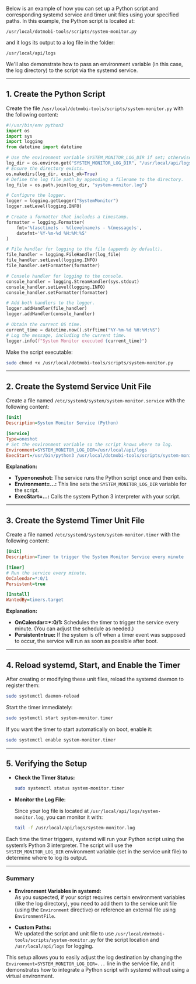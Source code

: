Below is an example of how you can set up a Python script and corresponding systemd service and timer unit files using your specified paths. In this example, the Python script is located at:

```
/usr/local/dotmobi-tools/scripts/system-monitor.py
```

and it logs its output to a log file in the folder:

```
/usr/local/api/logs
```

We'll also demonstrate how to pass an environment variable (in this case, the log directory) to the script via the systemd service.

---

## 1. Create the Python Script

Create the file `/usr/local/dotmobi-tools/scripts/system-monitor.py` with the following content:

```python
#!/usr/bin/env python3
import os
import sys
import logging
from datetime import datetime

# Use the environment variable SYSTEM_MONITOR_LOG_DIR if set; otherwise, default to /usr/local/api/logs.
log_dir = os.environ.get("SYSTEM_MONITOR_LOG_DIR", "/usr/local/api/logs")
# Ensure the directory exists.
os.makedirs(log_dir, exist_ok=True)
# Define the log file path by appending a filename to the directory.
log_file = os.path.join(log_dir, "system-monitor.log")

# Configure the logger.
logger = logging.getLogger("SystemMonitor")
logger.setLevel(logging.INFO)

# Create a formatter that includes a timestamp.
formatter = logging.Formatter(
    fmt='%(asctime)s - %(levelname)s - %(message)s',
    datefmt='%Y-%m-%d %H:%M:%S'
)

# File handler for logging to the file (appends by default).
file_handler = logging.FileHandler(log_file)
file_handler.setLevel(logging.INFO)
file_handler.setFormatter(formatter)

# Console handler for logging to the console.
console_handler = logging.StreamHandler(sys.stdout)
console_handler.setLevel(logging.INFO)
console_handler.setFormatter(formatter)

# Add both handlers to the logger.
logger.addHandler(file_handler)
logger.addHandler(console_handler)

# Obtain the current OS time.
current_time = datetime.now().strftime("%Y-%m-%d %H:%M:%S")
# Log the message, including the current time.
logger.info(f"System Monitor executed {current_time}")

```

Make the script executable:

```bash
sudo chmod +x /usr/local/dotmobi-tools/scripts/system-monitor.py
```

---

## 2. Create the Systemd Service Unit File

Create a file named `/etc/systemd/system/system-monitor.service` with the following content:

```ini
[Unit]
Description=System Monitor Service (Python)

[Service]
Type=oneshot
# Set the environment variable so the script knows where to log.
Environment=SYSTEM_MONITOR_LOG_DIR=/usr/local/api/logs
ExecStart=/usr/bin/python3 /usr/local/dotmobi-tools/scripts/system-monitor.py
```

**Explanation:**

- **Type=oneshot:** The service runs the Python script once and then exits.
- **Environment=...:** This line sets the `SYSTEM_MONITOR_LOG_DIR` variable for the script.
- **ExecStart=...:** Calls the system Python 3 interpreter with your script.

---

## 3. Create the Systemd Timer Unit File

Create a file named `/etc/systemd/system/system-monitor.timer` with the following content:

```ini
[Unit]
Description=Timer to trigger the System Monitor Service every minute

[Timer]
# Run the service every minute.
OnCalendar=*:0/1
Persistent=true

[Install]
WantedBy=timers.target
```

**Explanation:**

- **OnCalendar=*:0/1:** Schedules the timer to trigger the service every minute. (You can adjust the schedule as needed.)
- **Persistent=true:** If the system is off when a timer event was supposed to occur, the service will run as soon as possible after boot.

---

## 4. Reload systemd, Start, and Enable the Timer

After creating or modifying these unit files, reload the systemd daemon to register them:

```bash
sudo systemctl daemon-reload
```

Start the timer immediately:

```bash
sudo systemctl start system-monitor.timer
```

If you want the timer to start automatically on boot, enable it:

```bash
sudo systemctl enable system-monitor.timer
```

---

## 5. Verifying the Setup

- **Check the Timer Status:**

  ```bash
  sudo systemctl status system-monitor.timer
  ```

- **Monitor the Log File:**

  Since your log file is located at `/usr/local/api/logs/system-monitor.log`, you can monitor it with:

  ```bash
  tail -f /usr/local/api/logs/system-monitor.log
  ```

Each time the timer triggers, systemd will run your Python script using the system’s Python 3 interpreter. The script will use the `SYSTEM_MONITOR_LOG_DIR` environment variable (set in the service unit file) to determine where to log its output.

---

### Summary

- **Environment Variables in systemd:**  
  As you suspected, if your script requires certain environment variables (like the log directory), you need to add them to the service unit file (using the `Environment` directive) or reference an external file using `EnvironmentFile`.
  
- **Custom Paths:**  
  We updated the script and unit file to use `/usr/local/dotmobi-tools/scripts/system-monitor.py` for the script location and `/usr/local/api/logs` for logging.

This setup allows you to easily adjust the log destination by changing the `Environment=SYSTEM_MONITOR_LOG_DIR=...` line in the service file, and it demonstrates how to integrate a Python script with systemd without using a virtual environment.
